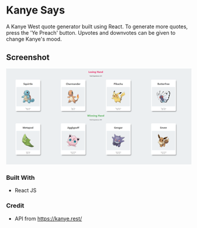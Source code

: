 # Kanye Says

A Kanye West quote generator built using React. To generate more quotes, press the 'Ye Preach' button. Upvotes and downvotes can be given to change Kanye's mood.

## Screenshot

![photo-of-game](https://github.com/codewithsrobins1/pokecard-game/blob/master/image/projectImg.PNG?raw=true)

### Built With

* React JS

### Credit

* API from https://kanye.rest/
